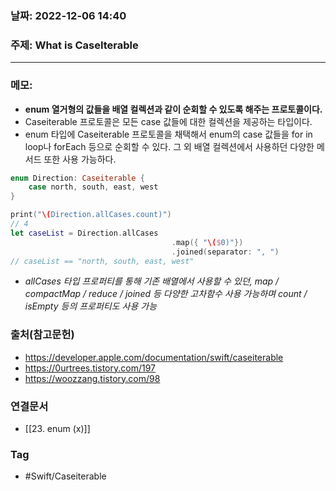 ### 날짜: 2022-12-06 14:40

### 주제:  What is CaseIterable
---
### 메모: 
- **enum 열거형의 값들을 배열 컬렉션과 같이 순회할 수 있도록 해주는 프로토콜이다.**
- Caseiterable 프로토콜은 모든 case 값들에 대한 컬렉션을 제공하는 타입이다.
- enum 타입에 Caseiterable 프로토콜을 채택해서 enum의 case 값들을 for in loop나 forEach 등으로 순회할 수 있다. 그 외 배열 컬렉션에서 사용하던 다양한 메서드 또한 사용 가능하다. 
~~~ swift 
enum Direction: Caseiterable { 
	case north, south, east, west
}

print("\(Direction.allCases.count)")
// 4
let caseList = Direction.allCases
									.map({ "\($0)"})
									.joined(separator: ", ")
// caseList == "north, south, east, west"
~~~
- *allCases 타입 프로퍼티를 통해 기존 배열에서 사용할 수 있던, map / compactMap / reduce / joined 등 다양한 고차함수 사용 가능하며 count / isEmpty 등의 프로퍼티도 사용 가능*

### 출처(참고문헌) 
- https://developer.apple.com/documentation/swift/caseiterable
- https://0urtrees.tistory.com/197
- https://woozzang.tistory.com/98
### 연결문서 
- [[23. enum (x)]]

### Tag
- #Swift/Caseiterable